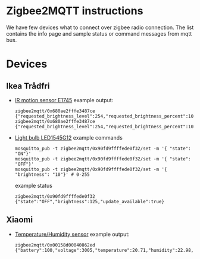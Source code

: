 # Zigbee2MQTT instructions

We have few devices what to connect over zigbee radio connection. The list contains the info page and sample status or command messages from mqtt bus.


# Devices

## Ikea Trådfri

* [IR motion sensor E1745](https://www.zigbee2mqtt.io/devices/E1525_E1745.html)
    example output:
    ```
    zigbee2mqtt/0x680ae2fffe3487ce {"requested_brightness_level":254,"requested_brightness_percent":100,"linkquality":115,"occupancy":true}
    zigbee2mqtt/0x680ae2fffe3487ce {"requested_brightness_level":254,"requested_brightness_percent":100,"linkquality":115,"occupancy":false}
    ```
* [Light bulb LED1545G12](https://www.zigbee2mqtt.io/devices/LED1545G12.html)
    example commands
    ```
    mosquitto_pub -t zigbee2mqtt/0x90fd9ffffede0f32/set -m '{ "state": "ON"}'
    mosquitto_pub -t zigbee2mqtt/0x90fd9ffffede0f32/set -m '{ "state": "OFF"}'
    mosquitto_pub -t zigbee2mqtt/0x90fd9ffffede0f32/set -m '{ "brightness": "10"}' # 0-255
    ```
    example status
    ```
    zigbee2mqtt/0x90fd9ffffede0f32 {"state":"OFF","brightness":125,"update_available":true}
    ```

## Xiaomi

* [Temperature/Humidity sensor](https://www.zigbee2mqtt.io/devices/WSDCGQ11LM.html)
    example output:
    ```
    zigbee2mqtt/0x00158d00040862ed {"battery":100,"voltage":3005,"temperature":20.71,"humidity":22.98,"pressure":986.4,"linkquality":160}
    ```
